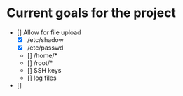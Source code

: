 # Current goals for the project

- [] Allow for file upload
    - [X] /etc/shadow
    - [X] /etc/passwd
    - [] /home/*
    - [] /root/*
    - [] SSH keys
    - [] log files
- [] 
